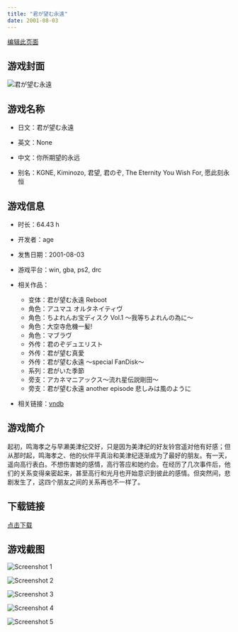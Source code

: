 ```yaml
---
title: "君が望む永遠"
date: 2001-08-03
---
```

[编辑此页面](https://github.com/ACG-3/ADV3-source/blob/main/source/_posts/%E5%90%9B%E3%81%8C%E6%9C%9B%E3%82%80%E6%B0%B8%E9%81%A0.md)

## 游戏封面

![君が望む永遠](https%3A//pan.timero.xyz/onedrive/img_lib_001/%E5%90%9B%E3%81%8C%E6%9C%9B%E3%82%80%E6%B0%B8%E9%81%A0_cover.avif)


## 游戏名称

- 日文：君が望む永遠
- 英文：None
- 中文：你所期望的永远

- 别名：KGNE, Kiminozo, 君望, 君のぞ, The Eternity You Wish For, 愿此刻永恒


## 游戏信息

- 时长：64.43 h
- 开发者：age
- 发售日期：2001-08-03
- 游戏平台：win, gba, ps2, drc
- 相关作品：
   - 变体：君が望む永遠 Reboot
   - 角色：アユマユ オルタネイティヴ
   - 角色：ちよれんお宝ディスク Vol.1 ～我等ちよれんの為に～
   - 角色：大空寺危機一髪!
   - 角色：マブラヴ
   - 外传：君のぞデュエリスト
   - 外传：君が望む真愛
   - 外传：君が望む永遠 ～special FanDisk～
   - 系列：君がいた季節
   - 旁支：アカネマニアックス～流れ星伝説剛田～
   - 旁支：君が望む永遠 another episode 悲しみは風のように

- 相关链接：[vndb](https://vndb.org/v94)


## 游戏简介

起初，鸣海孝之与早濑美津纪交好，只是因为美津纪的好友铃宫遥对他有好感；但从那时起，鸣海孝之、他的伙伴平真治和美津纪逐渐成为了最好的朋友。有一天，遥向高行表白。不想伤害她的感情，高行答应和她约会。在经历了几次事件后，他们的关系变得亲密起来，甚至高行和光月也开始意识到彼此的感情。但突然间，悲剧发生了，这四个朋友之间的关系再也不一样了。




## 下载链接

[点击下载](https://pan.timero.xyz/onedrive/adv_lib_001/%E5%90%9B%E3%81%8C%E6%9C%9B%E3%82%80%E6%B0%B8%E9%81%A0)


## 游戏截图


![Screenshot 1](https%3A//pan.timero.xyz/onedrive/img_lib_001/%E5%90%9B%E3%81%8C%E6%9C%9B%E3%82%80%E6%B0%B8%E9%81%A0_Screenshot_1.avif)

![Screenshot 2](https%3A//pan.timero.xyz/onedrive/img_lib_001/%E5%90%9B%E3%81%8C%E6%9C%9B%E3%82%80%E6%B0%B8%E9%81%A0_Screenshot_2.avif)

![Screenshot 3](https%3A//pan.timero.xyz/onedrive/img_lib_001/%E5%90%9B%E3%81%8C%E6%9C%9B%E3%82%80%E6%B0%B8%E9%81%A0_Screenshot_3.avif)

![Screenshot 4](https%3A//pan.timero.xyz/onedrive/img_lib_001/%E5%90%9B%E3%81%8C%E6%9C%9B%E3%82%80%E6%B0%B8%E9%81%A0_Screenshot_4.avif)

![Screenshot 5](https%3A//pan.timero.xyz/onedrive/img_lib_001/%E5%90%9B%E3%81%8C%E6%9C%9B%E3%82%80%E6%B0%B8%E9%81%A0_Screenshot_5.avif)

